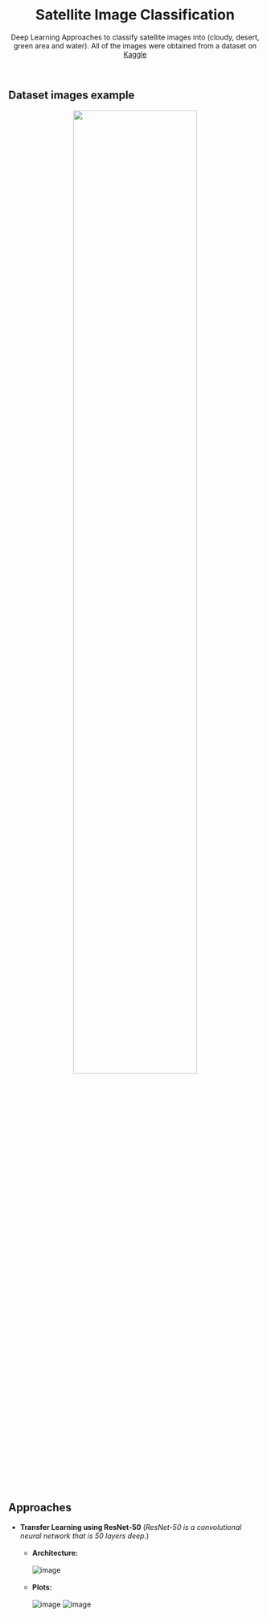 <h1 align="center">Satellite Image Classification</h1>

<p align="center">Deep Learning Approaches to classify satellite images into (cloudy, desert, green area and water).
All of the images were obtained from a dataset on <a href="https://www.kaggle.com/datasets/mahmoudreda55/satellite-image-classification">Kaggle</a></p><br/>

## Dataset images example

<p align="center">
  <img width=70% src="https://user-images.githubusercontent.com/31932673/178298054-40985284-08e7-448a-9900-090c72f11ada.png"/>
</p>

## Approaches
 - **Transfer Learning using ResNet-50** (*ResNet-50 is a convolutional neural network that is 50 layers deep.*)</br></br>
   - **Architecture:**</br></br>
   ![image](https://user-images.githubusercontent.com/31932673/178296851-20fdfb4f-9fd7-4ce8-b583-7ec393783571.png)
   </br></br>
   - **Plots:**</br></br>
   ![image](https://user-images.githubusercontent.com/31932673/178297123-3beaff7c-94bd-4c4a-b3d9-c8249b7cfd71.png)
   ![image](https://user-images.githubusercontent.com/31932673/178297134-2add3d21-1e8b-4a79-ac59-268ab482a70b.png)

 
